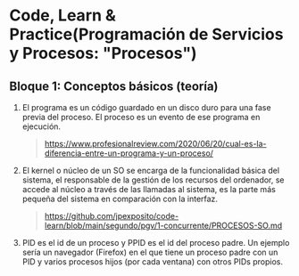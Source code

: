 # Code, Learn & Practice(Programación de Servicios y Procesos: "Procesos")
## Bloque 1: Conceptos básicos (teoría)
1. El programa es un código guardado en un disco duro para una fase previa del proceso. El proceso es un evento de ese programa en ejecución.
    > https://www.profesionalreview.com/2020/06/20/cual-es-la-diferencia-entre-un-programa-y-un-proceso/

2. El kernel o núcleo de un SO se encarga de la funcionalidad básica del sistema, el responsable de la gestión de los recursos del ordenador, se accede al núcleo a través de las llamadas al sistema, es la parte más pequeña del sistema en comparación con la interfaz.
    > https://github.com/jpexposito/code-learn/blob/main/segundo/pgv/1-concurrente/PROCESOS-SO.md

3. PID es el id de un proceso y PPID es el id del proceso padre. Un ejemplo sería un navegador (Firefox) en el que tiene un proceso padre con un PID y varios procesos hijos (por cada ventana) con otros PIDs propios.